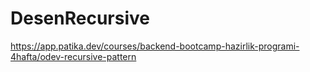 # DesenRecursive
https://app.patika.dev/courses/backend-bootcamp-hazirlik-programi-4hafta/odev-recursive-pattern
